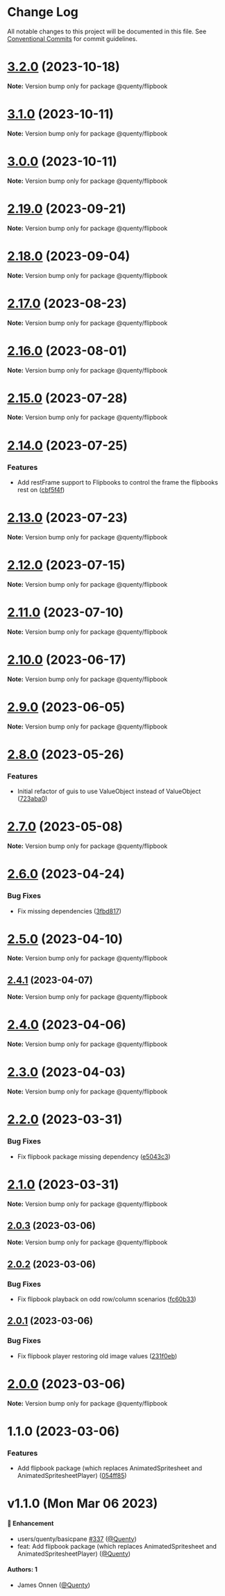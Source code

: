 # Change Log

All notable changes to this project will be documented in this file.
See [Conventional Commits](https://conventionalcommits.org) for commit guidelines.

# [3.2.0](https://github.com/Quenty/NevermoreEngine/compare/@quenty/flipbook@3.1.0...@quenty/flipbook@3.2.0) (2023-10-18)

**Note:** Version bump only for package @quenty/flipbook





# [3.1.0](https://github.com/Quenty/NevermoreEngine/compare/@quenty/flipbook@3.0.0...@quenty/flipbook@3.1.0) (2023-10-11)

**Note:** Version bump only for package @quenty/flipbook





# [3.0.0](https://github.com/Quenty/NevermoreEngine/compare/@quenty/flipbook@2.19.0...@quenty/flipbook@3.0.0) (2023-10-11)

**Note:** Version bump only for package @quenty/flipbook





# [2.19.0](https://github.com/Quenty/NevermoreEngine/compare/@quenty/flipbook@2.18.0...@quenty/flipbook@2.19.0) (2023-09-21)

**Note:** Version bump only for package @quenty/flipbook





# [2.18.0](https://github.com/Quenty/NevermoreEngine/compare/@quenty/flipbook@2.17.0...@quenty/flipbook@2.18.0) (2023-09-04)

**Note:** Version bump only for package @quenty/flipbook





# [2.17.0](https://github.com/Quenty/NevermoreEngine/compare/@quenty/flipbook@2.16.0...@quenty/flipbook@2.17.0) (2023-08-23)

**Note:** Version bump only for package @quenty/flipbook





# [2.16.0](https://github.com/Quenty/NevermoreEngine/compare/@quenty/flipbook@2.15.0...@quenty/flipbook@2.16.0) (2023-08-01)

**Note:** Version bump only for package @quenty/flipbook





# [2.15.0](https://github.com/Quenty/NevermoreEngine/compare/@quenty/flipbook@2.14.0...@quenty/flipbook@2.15.0) (2023-07-28)

**Note:** Version bump only for package @quenty/flipbook





# [2.14.0](https://github.com/Quenty/NevermoreEngine/compare/@quenty/flipbook@2.13.0...@quenty/flipbook@2.14.0) (2023-07-25)


### Features

* Add restFrame support to Flipbooks to control the frame the flipbooks rest on ([cbf5f4f](https://github.com/Quenty/NevermoreEngine/commit/cbf5f4f4211156144e150dd960d9e2225cf9c5f5))





# [2.13.0](https://github.com/Quenty/NevermoreEngine/compare/@quenty/flipbook@2.12.0...@quenty/flipbook@2.13.0) (2023-07-23)

**Note:** Version bump only for package @quenty/flipbook





# [2.12.0](https://github.com/Quenty/NevermoreEngine/compare/@quenty/flipbook@2.11.0...@quenty/flipbook@2.12.0) (2023-07-15)

**Note:** Version bump only for package @quenty/flipbook





# [2.11.0](https://github.com/Quenty/NevermoreEngine/compare/@quenty/flipbook@2.10.0...@quenty/flipbook@2.11.0) (2023-07-10)

**Note:** Version bump only for package @quenty/flipbook





# [2.10.0](https://github.com/Quenty/NevermoreEngine/compare/@quenty/flipbook@2.9.0...@quenty/flipbook@2.10.0) (2023-06-17)

**Note:** Version bump only for package @quenty/flipbook





# [2.9.0](https://github.com/Quenty/NevermoreEngine/compare/@quenty/flipbook@2.8.0...@quenty/flipbook@2.9.0) (2023-06-05)

**Note:** Version bump only for package @quenty/flipbook





# [2.8.0](https://github.com/Quenty/NevermoreEngine/compare/@quenty/flipbook@2.7.0...@quenty/flipbook@2.8.0) (2023-05-26)


### Features

* Initial refactor of guis to use ValueObject instead of ValueObject ([723aba0](https://github.com/Quenty/NevermoreEngine/commit/723aba0208cae7e06c9d8bf2d8f0092d042d70ea))





# [2.7.0](https://github.com/Quenty/NevermoreEngine/compare/@quenty/flipbook@2.6.0...@quenty/flipbook@2.7.0) (2023-05-08)

**Note:** Version bump only for package @quenty/flipbook





# [2.6.0](https://github.com/Quenty/NevermoreEngine/compare/@quenty/flipbook@2.5.0...@quenty/flipbook@2.6.0) (2023-04-24)


### Bug Fixes

* Fix missing dependencies ([3fbd817](https://github.com/Quenty/NevermoreEngine/commit/3fbd817b1fee45bda1b963b61a6ed22b0db12b82))





# [2.5.0](https://github.com/Quenty/NevermoreEngine/compare/@quenty/flipbook@2.4.1...@quenty/flipbook@2.5.0) (2023-04-10)

**Note:** Version bump only for package @quenty/flipbook





## [2.4.1](https://github.com/Quenty/NevermoreEngine/compare/@quenty/flipbook@2.4.0...@quenty/flipbook@2.4.1) (2023-04-07)

**Note:** Version bump only for package @quenty/flipbook





# [2.4.0](https://github.com/Quenty/NevermoreEngine/compare/@quenty/flipbook@2.3.0...@quenty/flipbook@2.4.0) (2023-04-06)

**Note:** Version bump only for package @quenty/flipbook





# [2.3.0](https://github.com/Quenty/NevermoreEngine/compare/@quenty/flipbook@2.2.0...@quenty/flipbook@2.3.0) (2023-04-03)

**Note:** Version bump only for package @quenty/flipbook





# [2.2.0](https://github.com/Quenty/NevermoreEngine/compare/@quenty/flipbook@2.1.0...@quenty/flipbook@2.2.0) (2023-03-31)


### Bug Fixes

* Fix flipbook package missing dependency ([e5043c3](https://github.com/Quenty/NevermoreEngine/commit/e5043c3174f3ecc2753c79b7b17a16193fb94e07))





# [2.1.0](https://github.com/Quenty/NevermoreEngine/compare/@quenty/flipbook@2.0.3...@quenty/flipbook@2.1.0) (2023-03-31)

**Note:** Version bump only for package @quenty/flipbook





## [2.0.3](https://github.com/Quenty/NevermoreEngine/compare/@quenty/flipbook@2.0.2...@quenty/flipbook@2.0.3) (2023-03-06)

**Note:** Version bump only for package @quenty/flipbook





## [2.0.2](https://github.com/Quenty/NevermoreEngine/compare/@quenty/flipbook@2.0.1...@quenty/flipbook@2.0.2) (2023-03-06)


### Bug Fixes

* Fix flipbook playback on odd row/column scenarios ([fc60b33](https://github.com/Quenty/NevermoreEngine/commit/fc60b33bf451ac2d9cd0195ebd3a620d2f6c7907))





## [2.0.1](https://github.com/Quenty/NevermoreEngine/compare/@quenty/flipbook@2.0.0...@quenty/flipbook@2.0.1) (2023-03-06)


### Bug Fixes

* Fix flipbook player restoring old image values ([231f0eb](https://github.com/Quenty/NevermoreEngine/commit/231f0eb6a30608cd5b9185c56c790fe06b19080e))





# [2.0.0](https://github.com/Quenty/NevermoreEngine/compare/@quenty/flipbook@1.1.0...@quenty/flipbook@2.0.0) (2023-03-06)

**Note:** Version bump only for package @quenty/flipbook





# 1.1.0 (2023-03-06)


### Features

* Add flipbook package (which replaces AnimatedSpritesheet and AnimatedSpritesheetPlayer) ([054ff85](https://github.com/Quenty/NevermoreEngine/commit/054ff850302982ad52e6a781c40e9635ec95b3ce))





# v1.1.0 (Mon Mar 06 2023)

#### 🚀 Enhancement

- users/quenty/basicpane [#337](https://github.com/Quenty/NevermoreEngine/pull/337) ([@Quenty](https://github.com/Quenty))
- feat: Add flipbook package (which replaces AnimatedSpritesheet and AnimatedSpritesheetPlayer) ([@Quenty](https://github.com/Quenty))

#### Authors: 1

- James Onnen ([@Quenty](https://github.com/Quenty))
